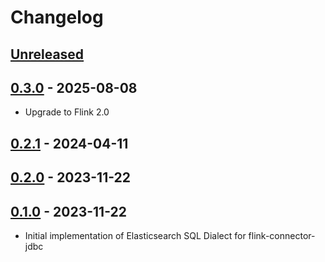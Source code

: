 # Changelog

## [Unreleased]

## [0.3.0] - 2025-08-08

-   Upgrade to Flink 2.0

## [0.2.1] - 2024-04-11

## [0.2.0] - 2023-11-22

## [0.1.0] - 2023-11-22

-   Initial implementation of Elasticsearch SQL Dialect for flink-connector-jdbc

[Unreleased]: https://github.com/getindata/flink-connector-jdbc-elasticsearch-dialect/compare/0.3.0...HEAD

[0.3.0]: https://github.com/getindata/flink-connector-jdbc-elasticsearch-dialect/compare/0.2.1...0.3.0

[0.2.1]: https://github.com/getindata/flink-connector-jdbc-elasticsearch-dialect/compare/0.2.0...0.2.1

[0.2.0]: https://github.com/getindata/flink-connector-jdbc-elasticsearch-dialect/compare/0.1.0...0.2.0

[0.1.0]: https://github.com/getindata/flink-connector-jdbc-elasticsearch-dialect/compare/bf6a3dabc150a57fc241741efd0f40600adbca45...0.1.0
